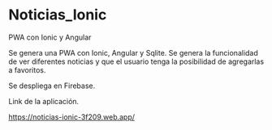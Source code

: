 # Noticias_Ionic
PWA con Ionic y Angular

Se genera una PWA con Ionic, Angular y Sqlite.
Se genera la funcionalidad de ver diferentes noticias y que el usuario tenga la posibilidad de agregarlas a favoritos. 

Se despliega en Firebase. 

Link de la aplicación. 

https://noticias-ionic-3f209.web.app/
